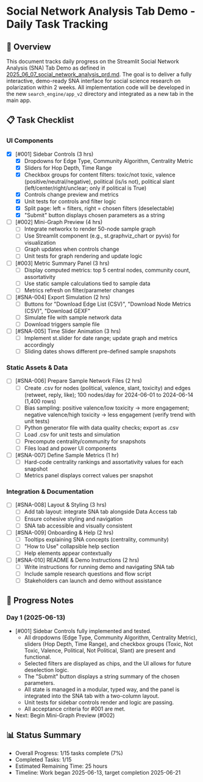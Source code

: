 # Social Network Analysis Tab Demo - Daily Task Tracking

## 📝 Overview
This document tracks daily progress on the Streamlit Social Network Analysis (SNA) Tab Demo as defined in [2025_06_07_social_network_analysis_prd.md](../prd/2025_06_07_social_network_analysis_prd.md). The goal is to deliver a fully interactive, demo-ready SNA interface for social science research on polarization within 2 weeks. All implementation code will be developed in the new `search_engine/app_v2` directory and integrated as a new tab in the main app.

## 📋 Task Checklist

### UI Components
- [x] [#001] Sidebar Controls (3 hrs)
  - [x] Dropdowns for Edge Type, Community Algorithm, Centrality Metric
  - [x] Sliders for Hop Depth, Time Range
  - [x] Checkbox groups for content filters: toxic/not toxic, valence (positive/neutral/negative), political (is/is not), political slant (left/center/right/unclear; only if political is True)
  - [x] Controls change preview and metrics
  - [x] Unit tests for controls and filter logic
  - [x] Split page: left = filters, right = chosen filters (deselectable)
  - [x] "Submit" button displays chosen parameters as a string

- [ ] [#002] Mini-Graph Preview (4 hrs)
  - [ ] Integrate networkx to render 50-node sample graph
  - [ ] Use Streamlit component (e.g., st.graphviz_chart or pyvis) for visualization
  - [ ] Graph updates when controls change
  - [ ] Unit tests for graph rendering and update logic

- [ ] [#003] Metric Summary Panel (3 hrs)
  - [ ] Display computed metrics: top 5 central nodes, community count, assortativity
  - [ ] Use static sample calculations tied to sample data
  - [ ] Metrics refresh on filter/parameter changes

- [ ] [#SNA-004] Export Simulation (2 hrs)
  - [ ] Buttons for "Download Edge List (CSV)", "Download Node Metrics (CSV)", "Download GEXF"
  - [ ] Simulate file with sample network data
  - [ ] Download triggers sample file

- [ ] [#SNA-005] Time Slider Animation (3 hrs)
  - [ ] Implement st.slider for date range; update graph and metrics accordingly
  - [ ] Sliding dates shows different pre-defined sample snapshots

### Static Assets & Data
- [ ] [#SNA-006] Prepare Sample Network Files (2 hrs)
  - [ ] Create .csv for nodes (political, valence, slant, toxicity) and edges (retweet, reply, like); 100 nodes/day for 2024-06-01 to 2024-06-14 (1,400 rows)
  - [ ] Bias sampling: positive valence/low toxicity → more engagement; negative valence/high toxicity → less engagement (verify trend with unit tests)
  - [ ] Python generator file with data quality checks; export as .csv
  - [ ] Load .csv for unit tests and simulation
  - [ ] Precompute centrality/community for snapshots
  - [ ] Files load and power UI components

- [ ] [#SNA-007] Define Sample Metrics (1 hr)
  - [ ] Hard-code centrality rankings and assortativity values for each snapshot
  - [ ] Metrics panel displays correct values per snapshot

### Integration & Documentation
- [ ] [#SNA-008] Layout & Styling (3 hrs)
  - [ ] Add tab layout: integrate SNA tab alongside Data Access tab
  - [ ] Ensure cohesive styling and navigation
  - [ ] SNA tab accessible and visually consistent

- [ ] [#SNA-009] Onboarding & Help (2 hrs)
  - [ ] Tooltips explaining SNA concepts (centrality, community)
  - [ ] "How to Use" collapsible help section
  - [ ] Help elements appear contextually

- [ ] [#SNA-010] README & Demo Instructions (2 hrs)
  - [ ] Write instructions for running demo and navigating SNA tab
  - [ ] Include sample research questions and flow script
  - [ ] Stakeholders can launch and demo without assistance

## 📝 Progress Notes

### Day 1 (2025-06-13)
- [#001] Sidebar Controls fully implemented and tested.
  - All dropdowns (Edge Type, Community Algorithm, Centrality Metric), sliders (Hop Depth, Time Range), and checkbox groups (Toxic, Not Toxic, Valence, Political, Not Political, Slant) are present and functional.
  - Selected filters are displayed as chips, and the UI allows for future deselection logic.
  - The "Submit" button displays a string summary of the chosen parameters.
  - All state is managed in a modular, typed way, and the panel is integrated into the SNA tab with a two-column layout.
  - Unit tests for sidebar controls render and logic are passing.
  - All acceptance criteria for #001 are met.
- Next: Begin Mini-Graph Preview (#002)

## 📊 Status Summary
- Overall Progress: 1/15 tasks complete (7%)
- Completed Tasks: 1/15
- Estimated Remaining Time: 25 hours
- Timeline: Work began 2025-06-13, target completion 2025-06-21 